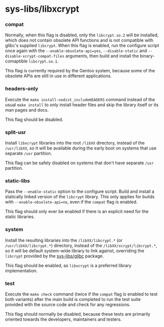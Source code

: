 # sys-libs/libxcrypt

### compat
Normally, when this flag is disabled, only the `libcrypt.so.2` will be installed, which does not contain obsolete API functions and is not compatible with glibc's supplied `libcrypt`. When this flag is enabled, run the configure script once again with the `--enable-obsolete-api=yes`, `--disable-static` and `--disable-xcrypt-compat-files` arguments, then build and install the binary-comaptible `libcrypt.so.1`.

This flag is currently required by the Gentoo system, because some of the obsolete APIs are still in use in different applications.

### headers-only
Execute the `make install-nodist_includeHEADERS` command instead of the usual `make install` to only install header files and skip the library itself or its man pages and docs.

This flag should be disabled.

### split-usr
Install `libxcrypt` libraries into the root `/libXX` directory, instead of the `/usr/libXX`, so it will be available during the early boot on systems that use separate `/usr` partition.

This flag can be safely disabled on systems that don't have separate `/usr` partition.

### static-libs
Pass the `--enable-static` option to the configure script. Build and install a statically linked version of the `libcrypt` library. This only applies for builds with `--enable-obsolete-api=no`, even if the `compat` flag is enabled.

This flag should only ever be enabled if there is an explicit need for the static libraries.

### system
Install the resulting libraries into the `/libXX/libcrypt.*` (or `/usr/libXX/libcrypt.*`) directory, instead of the `/libXX/xcrypt/libcrypt.*`, so it will be default system-wide library to link against, overriding the `libcrypt` provided by the [sys-libs/glibc](../sys-libs/glibc.md) package.

This flag should be enabled, as `libxcrypt` is a preferred library implementation.

### test
Execute the `make check` command (twice if the `compat` flag is enabled to test both variants) after the main build is completed to run the test suite provided with the source code and check for any regressions.

This flag should normally be disabled, because these tests are primarily oriented towards the developers, maintainers and testers.
